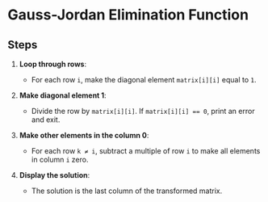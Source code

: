 # Gauss-Jordan Elimination Function

## Steps

1. **Loop through rows**:
   - For each row `i`, make the diagonal element `matrix[i][i]` equal to `1`.

2. **Make diagonal element 1**:
   - Divide the row by `matrix[i][i]`. If `matrix[i][i] == 0`, print an error and exit.

3. **Make other elements in the column 0**:
   - For each row `k ≠ i`, subtract a multiple of row `i` to make all elements in column `i` zero.

4. **Display the solution**:
   - The solution is the last column of the transformed matrix.
